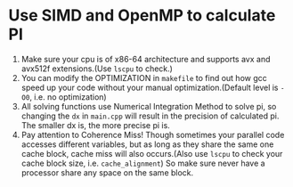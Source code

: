 # Use SIMD and OpenMP to calculate PI

1. Make sure your cpu is of x86-64 architecture and supports avx and avx512f extensions.(Use `lscpu` to check.)
2. You can modify the OPTIMIZATION in `makefile` to find out how gcc speed up your code without your manual optimization.(Default level is `-O0`, i.e. no optimization)
3. All solving functions use Numerical Integration Method to solve pi, so changing the `dx` in `main.cpp` will result in the precision of calculated pi. The smaller dx is, the more precise pi is.
4. Pay attention to Coherence Miss! Though sometimes your parallel code accesses different variables, but as long as they share the same one cache block, cache miss will also occurs.(Also use `lscpu` to check your cache block size, i.e. `cache_alignment`) So make sure never have a processor share any space on the same block.
